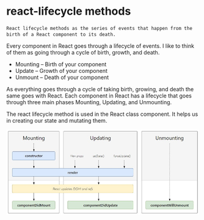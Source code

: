 # react-lifecycle methods

```
React lifecycle methods as the series of events that happen from the birth of a React component to its death.

```

Every component in React goes through a lifecycle of events. I like to think of them as going through a cycle of birth, growth, and death.

- Mounting – Birth of your component
- Update – Growth of your component
- Unmount – Death of your component

As everything goes through a cycle of taking birth, growing, and death the same goes with React. Each component in React has a lifecycle that goes through three main phases Mounting, Updating, and Unmounting.

The react lifecycle method is used in the React class component. It helps us in creating our state and mutating them.

![Optional Text](./assets/lifecycle-methods.jpg)
